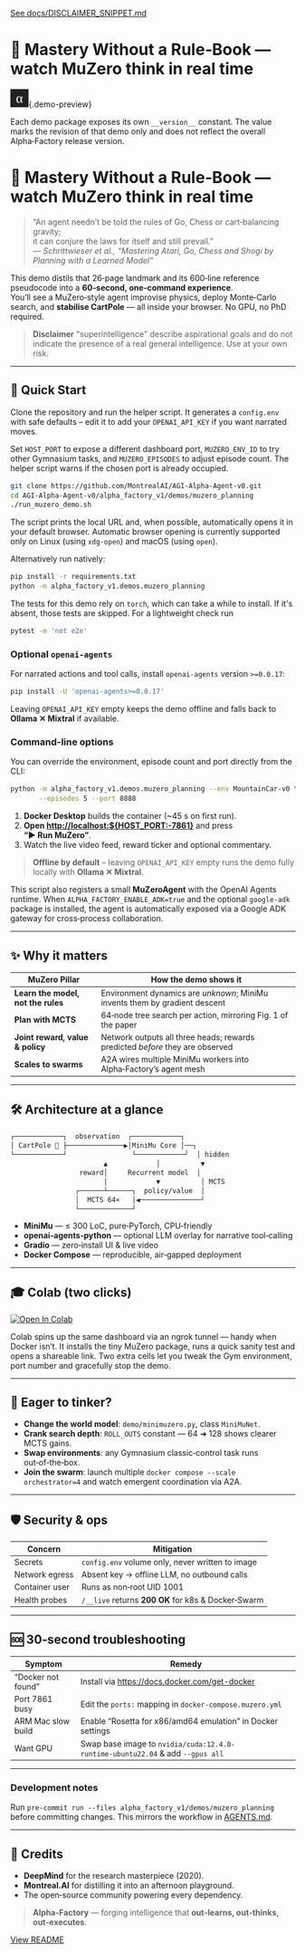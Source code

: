 [See docs/DISCLAIMER_SNIPPET.md](../DISCLAIMER_SNIPPET.md)

# 🌟 **Mastery Without a Rule‑Book** — watch MuZero think in real time

![preview](../muzero_planning/assets/preview.svg){.demo-preview}

Each demo package exposes its own `__version__` constant. The value marks the revision of that demo only and does not reflect the overall Alpha‑Factory release version.


<!--
  MuZero Planning Demo
  Alpha‑Factory v1 👁️✨ — Multi‑Agent **AGENTIC α‑AGI**
  Out‑learn · Out‑think · Out‑strategise · Out‑execute
  © 2025 MONTREAL.AI   Apache‑2.0 License
-->

# 🌟 **Mastery Without a Rule‑Book** — watch MuZero think in real time

> “An agent needn’t be told the rules of Go, Chess or cart‑balancing gravity;  
> it can conjure the laws for itself and still prevail.”  
> — *Schrittwieser et al., “Mastering Atari, Go, Chess and Shogi by Planning with a Learned Model”*

This demo distils that 26‑page landmark and its 600‑line reference pseudocode into a **60‑second,
one‑command experience**.  
You’ll see a MuZero‑style agent improvise physics, deploy Monte‑Carlo search,
and **stabilise CartPole** — all inside your browser. No GPU, no PhD required.

> **Disclaimer**
> "superintelligence" describe aspirational goals and do not indicate the
> presence of a real general intelligence. Use at your own risk.

---

## 🚀 Quick Start

Clone the repository and run the helper script. It generates a
`config.env` with safe defaults – edit it to add your `OPENAI_API_KEY` if
you want narrated moves.

Set `HOST_PORT` to expose a different dashboard port,
`MUZERO_ENV_ID` to try other Gymnasium tasks,
and `MUZERO_EPISODES` to adjust episode count.
The helper script warns if the chosen port is already occupied.

```bash
git clone https://github.com/MontrealAI/AGI-Alpha-Agent-v0.git
cd AGI-Alpha-Agent-v0/alpha_factory_v1/demos/muzero_planning
./run_muzero_demo.sh
```

The script prints the local URL and, when possible, automatically opens it in
your default browser. Automatic browser opening is currently supported only
on Linux (using `xdg-open`) and macOS (using `open`).

Alternatively run natively:

```bash
pip install -r requirements.txt
python -m alpha_factory_v1.demos.muzero_planning
```
The tests for this demo rely on `torch`, which can take a while to install.
If it's absent, those tests are skipped. For a lightweight check run
```bash
pytest -m 'not e2e'
```

### Optional `openai-agents`

For narrated actions and tool calls, install `openai-agents` version
`>=0.0.17`:

```bash
pip install -U 'openai-agents>=0.0.17'
```

Leaving `OPENAI_API_KEY` empty keeps the demo offline and falls back to
**Ollama ✕ Mixtral** if available.

### Command-line options

You can override the environment, episode count and port directly from the CLI:

```bash
python -m alpha_factory_v1.demos.muzero_planning --env MountainCar-v0 \
       --episodes 5 --port 8888
```


1. **Docker Desktop** builds the container (~45 s on first run).
2. **Open <http://localhost:${HOST_PORT:-7861}>** and press **“▶ Run MuZero”**.
3. Watch the live video feed, reward ticker and optional commentary.

> **Offline by default** – leaving `OPENAI_API_KEY` empty runs the demo
> fully locally with **Ollama ✕ Mixtral**.

This script also registers a small **MuZeroAgent** with the OpenAI Agents runtime.
When `ALPHA_FACTORY_ENABLE_ADK=true` and the optional `google-adk` package is
installed, the agent is automatically exposed via a Google ADK gateway for
cross‑process collaboration.

---

## ✨ Why it matters

| MuZero Pillar | How the demo shows it |
|---------------|-----------------------|
| **Learn the model, not the rules** | Environment dynamics are *unknown*; MiniMu invents them by gradient descent |
| **Plan with MCTS** | 64‑node tree search per action, mirroring Fig. 1 of the paper |
| **Joint reward, value & policy** | Network outputs all three heads; rewards predicted *before* they are observed |
| **Scales to swarms** | A2A wires multiple MiniMu workers into Alpha‑Factory’s agent mesh |

---

## 🛠️ Architecture at a glance

```text
┌────────────┐  observation  ┌────────────┐
│ CartPole 🎢 ├──────────────▶│MiniMu Core │──┐
└────────────┘                └────────────┘  │ hidden
                       ▲            │          ▼
                 reward│     Recurrent model  │
                       │            ▼          │ MCTS
                ┌──────┴──────┐  policy/value  │
                │  MCTS 64×   │◀───────────────┘
                └─────────────┘
```

* **MiniMu** — ≤ 300 LoC, pure‑PyTorch, CPU‑friendly  
* **openai‑agents‑python** — optional LLM overlay for narrative tool‑calling  
* **Gradio** — zero‑install UI & live video  
* **Docker Compose** — reproducible, air‑gapped deployment  

---

## 🎓 Colab (two clicks)

[![Open In Colab][colab-badge]][colab-notebook]

[colab-badge]: https://colab.research.google.com/assets/colab-badge.svg
[colab-notebook]: https://colab.research.google.com/github/MontrealAI/AGI-Alpha-Agent-v0/blob/main/alpha_factory_v1/demos/muzero_planning/colab_muzero_planning.ipynb

Colab spins up the same dashboard via an ngrok tunnel — handy when Docker isn’t.
It installs the tiny MuZero package, runs a quick sanity test and opens a shareable link.
Two extra cells let you tweak the Gym environment, port number and gracefully stop the demo.

---

## 🧩 Eager to tinker?

* **Change the world model**: `demo/minimuzero.py`, class `MiniMuNet`.
* **Crank search depth**: `ROLL_OUTS` constant — 64 ➜ 128 shows clearer MCTS gains.
* **Swap environments**: any Gymnasium classic‑control task runs out‑of‑the‑box.
* **Join the swarm**: launch multiple `docker compose --scale orchestrator=4` and
  watch emergent coordination via A2A.

---

## 🛡️ Security & ops

| Concern | Mitigation |
|---------|------------|
| Secrets | `config.env` volume only, never written to image |
| Network egress | Absent key → offline LLM, no outbound calls |
| Container user | Runs as non‑root UID 1001 |
| Health probes | `/__live` returns **200 OK** for k8s & Docker‑Swarm |

---

## 🆘 30‑second troubleshooting

| Symptom | Remedy |
|---------|--------|
| “Docker not found” | Install via <https://docs.docker.com/get-docker> |
| Port 7861 busy | Edit the `ports:` mapping in `docker-compose.muzero.yml` |
| ARM Mac slow build | Enable “Rosetta for x86/amd64 emulation” in Docker settings |
| Want GPU | Swap base image to `nvidia/cuda:12.4.0-runtime‑ubuntu22.04` & add `--gpus all` |

---

### Development notes

Run `pre-commit run --files alpha_factory_v1/demos/muzero_planning` before committing changes. This mirrors the workflow in [AGENTS.md](../../../AGENTS.md).

---

## 🤝 Credits

* **DeepMind** for the research masterpiece (2020).  
* **Montreal.AI** for distilling it into an afternoon playground.  
* The open‑source community powering every dependency.

> **Alpha‑Factory** — forging intelligence that **out‑learns, out‑thinks, out‑executes**.

[View README](../../alpha_factory_v1/demos/muzero_planning/README.md)
